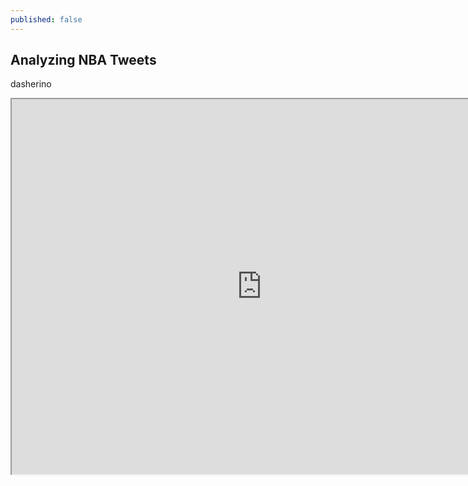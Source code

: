 ```yaml
---
published: false
---
```






## Analyzing NBA Tweets 

 

dasherino
<iframe src="http://52.35.103.52:5601/goto/3fa5844a68db391784a778aba9ae4974" height="600" width="800"></iframe>
